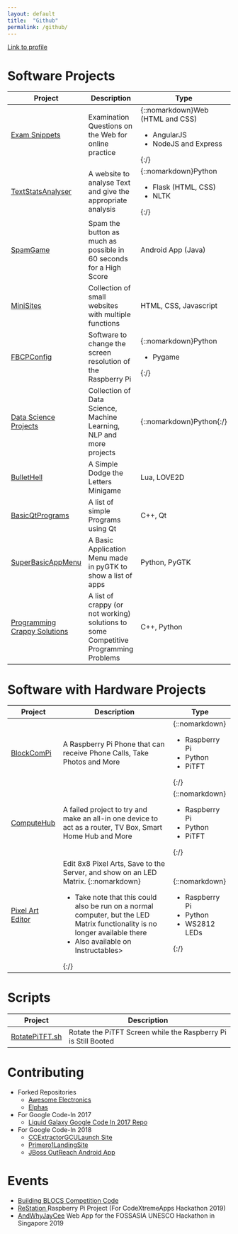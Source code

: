```yaml
---
layout: default
title:  "Github"
permalink: /github/
---
```


[Link to profile](https://github.com/Hackin7)

# Software Projects

Project |Description | Type
 -|-|-
[Exam Snippets](https://github.com/Hackin7/ExamSnippet) |Examination Questions on the Web for online practice| {::nomarkdown}Web (HTML and CSS)<ul><li>AngularJS</li><li>NodeJS and Express</ul>{:/}
[TextStatsAnalyser](https://github.com/Hackin7/TextStatsAnalyser) |A website to analyse Text and give the appropriate analysis |{::nomarkdown}Python<ul><li>Flask (HTML, CSS)</li><li>NLTK</li></ul>{:/} 
[SpamGame](https://github.com/Hackin7/SpamGame)| Spam the button as much as possible in 60 seconds for a High Score|Android App (Java)
[MiniSites](https://github.com/Hackin7/MiniSites)|Collection of small websites with multiple functions|HTML, CSS, Javascript
[FBCPConfig](https://github.com/Hackin7/FBCPconfig)|Software to change the screen resolution of the Raspberry Pi| {::nomarkdown}Python<ul><li>Pygame</li></ul>{:/}
[Data Science Projects](https://github.com/Hackin7/Data-Science-Projects)| Collection of Data Science, Machine Learning, NLP and more projects| {::nomarkdown}Python{:/}
[BulletHell](https://github.com/Hackin7/BulletHell) | A Simple Dodge the Letters Minigame | Lua, LOVE2D
[BasicQtPrograms](https://github.com/Hackin7/BasicQtPrograms) | A list of simple Programs using Qt | C++, Qt
[SuperBasicAppMenu](https://github.com/Hackin7/SuperBasicAppMenu) | A Basic Application Menu made in pyGTK to show a list of apps | Python, PyGTK
[Programming Crappy Solutions](https://github.com/Hackin7/Programming-Crappy-Solutions) | A list of crappy (or not working) solutions to some Competitive Programming Problems | C++, Python

# Software with Hardware Projects

| Project | Description | Type |
|-|-|-|
[BlockComPi](https://github.com/Hackin7/BlockComPi)| A Raspberry Pi Phone that can receive Phone Calls, Take Photos and More|{::nomarkdown}<ul> <li>Raspberry Pi<li>Python<li>PiTFT</ul>{:/}
[ComputeHub](https://github.com/Hackin7/ComputeHub)|A failed project to try and make an all-in one device to act as a router, TV Box, Smart Home Hub and More|{::nomarkdown}<ul> <li>Raspberry Pi<li>Python<li>PiTFT</ul>{:/}
[Pixel Art Editor](https://github.com/Hackin7/Pixel-Art-Editor)|Edit 8x8 Pixel Arts, Save to the Server, and show on an LED Matrix. {::nomarkdown}<ul><li>Take note that this could also be run on a normal computer, but the LED Matrix functionality is no longer available there</li><li>Also available on Instructables></ul>{:/}|{::nomarkdown}<ul> <li>Raspberry Pi<li>Python<li>WS2812 LEDs</ul>{:/}

# Scripts

| Project | Description |
|-|-|
[RotatePiTFT.sh](https://github.com/Hackin7/RotatePiTFT.sh)| Rotate the PiTFT Screen while the Raspberry Pi is Still Booted



# Contributing
* Forked Repositories 
	* [Awesome Electronics](https://github.com/Hackin7/awesome-electronics)
    * [Elphas](https://github.com/Hackin7/Elphas)
* For Google Code-In 2017
    * [Liquid Galaxy Google Code In 2017 Repo](https://github.com/Hackin7/GCI-2017)
* For Google Code-In 2018
    * [CCExtractorGCULaunch Site](https://github.com/Hackin7/CCExtractorGCILaunchSite)
    * [Primero1LandingSite](https://github.com/Hackin7/Primero1LandingSite)
    * [JBoss OutReach Android App](https://github.com/Hackin7/JBoss-OutReach-Android-App)

# Events
* [Building BLOCS Competition Code](https://github.com/Hackin7/G08_BBCS) 
* [ReStation ](https://github.com/Hackin7/ReStation) Raspberry Pi Project (For CodeXtremeApps Hackathon 2019)
* [AndWhyJayCee](https://github.com/andwhyjaycee/andwhyjaycee) Web App for the FOSSASIA UNESCO Hackathon in Singapore 2019